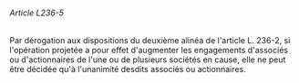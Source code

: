 ###### Article L236-5

Par dérogation aux dispositions du deuxième alinéa de l'article L. 236-2, si l'opération projetée a pour effet d'augmenter les engagements d'associés ou d'actionnaires de l'une ou de plusieurs sociétés en cause, elle ne peut être décidée qu'à l'unanimité desdits associés ou actionnaires.

